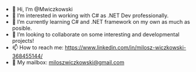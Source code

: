 - 👋 Hi, I’m @Mwiczkowski
- 👀 I’m interested in working with C# as .NET Dev professionally.
- 🌱 I’m currently learning C# and .NET framework on my own as much as posible. 
- 💞️ I’m looking to collaborate on some interesting and developmental projects!
- 📫 How to reach me: https://www.linkedin.com/in/milosz-wiczkowski-368455144/
- 📧 My mailbox: miloszwiczkowski@gmail.com
<!---
Mwiczkowski/Mwiczkowski is a ✨ special ✨ repository because its `README.md` (this file) appears on your GitHub profile.
You can click the Preview link to take a look at your changes.
--->

